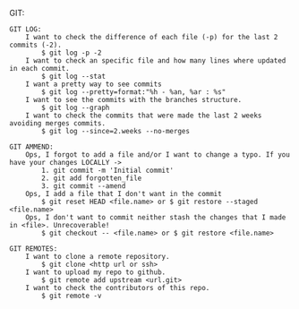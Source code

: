 GIT:

	GIT LOG:
		I want to check the difference of each file (-p) for the last 2 commits (-2).
			$ git log -p -2  
		I want to check an specific file and how many lines where updated in each commit.			
			$ git log --stat  
		I want a pretty way to see commits
			$ git log --pretty=format:"%h - %an, %ar : %s" 
		I want to see the commits with the branches structure. 
			$ git log --graph 
		I want to check the commits that were made the last 2 weeks avoiding merges commits.
			$ git log --since=2.weeks --no-merges
		
	GIT AMMEND:
		Ops, I forgot to add a file and/or I want to change a typo. If you have your changes LOCALLY ->
			1. git commit -m 'Initial commit'
			2. git add forgotten_file
			3. git commit --amend
		Ops, I add a file that I don't want in the commit
			$ git reset HEAD <file.name> or $ git restore --staged <file.name>
		Ops, I don't want to commit neither stash the changes that I made in <file>. Unrecoverable!
			$ git checkout -- <file.name> or $ git restore <file.name>
			
	GIT REMOTES:
		I want to clone a remote repository.
			$ git clone <http url or ssh>
		I want to upload my repo to github.
			$ git remote add upstream <url.git>
		I want to check the contributors of this repo.
			$ git remote -v
		
			
			
			
		

